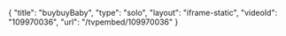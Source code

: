{
    "title": "buybuyBaby",
    "type": "solo",
    "layout": "iframe-static",
    "videoId": "109970036",
    "url": "\/tvpembed\/109970036"
}